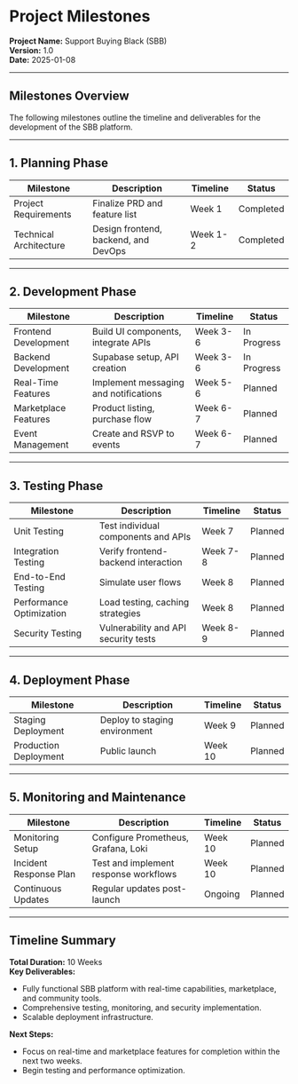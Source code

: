 # Project Milestones
**Project Name:** Support Buying Black (SBB)  
**Version:** 1.0  
**Date:** 2025-01-08  

---

## Milestones Overview  
The following milestones outline the timeline and deliverables for the development of the SBB platform.

---

## 1. Planning Phase  
| Milestone                  | Description                            | Timeline        | Status        |
|----------------------------|----------------------------------------|-----------------|---------------|
| Project Requirements       | Finalize PRD and feature list         | Week 1          | Completed     |
| Technical Architecture     | Design frontend, backend, and DevOps  | Week 1-2        | Completed     |

---

## 2. Development Phase  
| Milestone                  | Description                            | Timeline        | Status        |
|----------------------------|----------------------------------------|-----------------|---------------|
| Frontend Development       | Build UI components, integrate APIs   | Week 3-6        | In Progress   |
| Backend Development        | Supabase setup, API creation          | Week 3-6        | In Progress   |
| Real-Time Features         | Implement messaging and notifications | Week 5-6        | Planned       |
| Marketplace Features       | Product listing, purchase flow        | Week 6-7        | Planned       |
| Event Management           | Create and RSVP to events             | Week 6-7        | Planned       |

---

## 3. Testing Phase  
| Milestone                  | Description                            | Timeline        | Status        |
|----------------------------|----------------------------------------|-----------------|---------------|
| Unit Testing               | Test individual components and APIs   | Week 7          | Planned       |
| Integration Testing        | Verify frontend-backend interaction   | Week 7-8        | Planned       |
| End-to-End Testing         | Simulate user flows                   | Week 8          | Planned       |
| Performance Optimization   | Load testing, caching strategies      | Week 8          | Planned       |
| Security Testing           | Vulnerability and API security tests  | Week 8-9        | Planned       |

---

## 4. Deployment Phase  
| Milestone                  | Description                            | Timeline        | Status        |
|----------------------------|----------------------------------------|-----------------|---------------|
| Staging Deployment         | Deploy to staging environment         | Week 9          | Planned       |
| Production Deployment      | Public launch                         | Week 10         | Planned       |

---

## 5. Monitoring and Maintenance  
| Milestone                  | Description                            | Timeline        | Status        |
|----------------------------|----------------------------------------|-----------------|---------------|
| Monitoring Setup           | Configure Prometheus, Grafana, Loki   | Week 10         | Planned       |
| Incident Response Plan     | Test and implement response workflows | Week 10         | Planned       |
| Continuous Updates         | Regular updates post-launch           | Ongoing         | Planned       |

---

## Timeline Summary  
**Total Duration:** 10 Weeks  
**Key Deliverables:**  
- Fully functional SBB platform with real-time capabilities, marketplace, and community tools.  
- Comprehensive testing, monitoring, and security implementation.  
- Scalable deployment infrastructure.  

**Next Steps:**  
- Focus on real-time and marketplace features for completion within the next two weeks.  
- Begin testing and performance optimization.  
